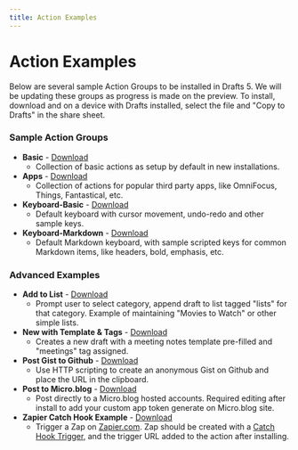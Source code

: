 ```yaml
---
title: Action Examples
---
```

# Action Examples

Below are several sample Action Groups to be installed in Drafts 5. We will be updating these groups as progress is made on the preview. To install, download and on a device with Drafts installed, select the file and "Copy to Drafts" in the share sheet.

### Sample Action Groups

- **Basic** - [Download](./downloads/Basic.draftsActionGroup)
  - Collection of basic actions as setup by default in new installations.
- **Apps** - [Download](./downloads/Actions-Apps.draftsActionGroup)
  - Collection of actions for popular third party apps, like OmniFocus, Things, Fantastical, etc.
- **Keyboard-Basic** - [Download](./downloads/Keyboard-Basic.draftsActionGroup)
  - Default keyboard with cursor movement, undo-redo and other sample keys.
- **Keyboard-Markdown** - [Download](./downloads/Keyboard-Markdown.draftsActionGroup)
  - Default Markdown keyboard, with sample scripted keys for common Markdown items, like headers, bold, emphasis, etc.

### Advanced Examples

- **Add to List** - [Download](./downloads/Add-to-list.draftsAction)
  - Prompt user to select category, append draft to list tagged "lists" for that category. Example of maintaining "Movies to Watch" or other simple lists.
- **New with Template & Tags** - [Download](./downloads/New-with-Template-Tags.draftsAction)
  - Creates a new draft with a meeting notes template pre-filled and "meetings" tag assigned.
- **Post Gist to Github** - [Download](./downloads/Post-Gist-to-Github.draftsAction)
  - Use HTTP scripting to create an anonymous Gist on Github and place the URL in the clipboard.
- **Post to Micro.blog** - [Download](./downloads/Post-to-Micro-blog.draftsAction)
  - Post directly to a Micro.blog hosted accounts. Required editing after install to add your custom app token generate on Micro.blog site.
- **Zapier Catch Hook Example** - [Download](./downloads/Zapier-Catch-Hook-Example.draftsAction)
  - Trigger a Zap on [Zapier.com](http://zapier.com). Zap should be created with a [Catch Hook Trigger](https://zapier.com/apps/webhook/integrations), and the trigger URL added to the action after installing.
